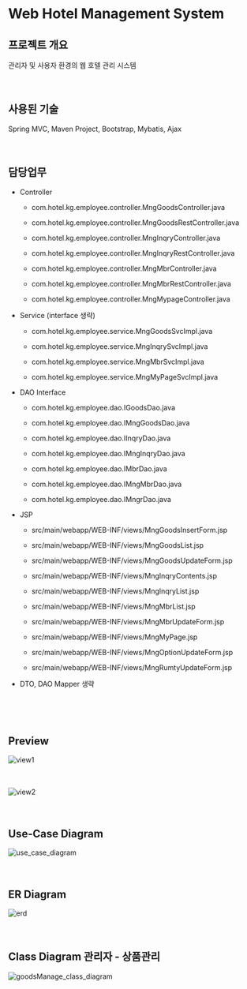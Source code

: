 # Web Hotel Management System
## 프로젝트 개요
관리자 및 사용자 환경의 웹 호텔 관리 시스템
<br/><br/><br/>

## 사용된 기술
Spring MVC, Maven Project, Bootstrap, Mybatis, Ajax
<br/><br/><br/>

## 담당업무
* Controller

  * com.hotel.kg.employee.controller.MngGoodsController.java

  * com.hotel.kg.employee.controller.MngGoodsRestController.java
 
  * com.hotel.kg.employee.controller.MngInqryController.java

  * com.hotel.kg.employee.controller.MngInqryRestController.java
  
  * com.hotel.kg.employee.controller.MngMbrController.java
  
  * com.hotel.kg.employee.controller.MngMbrRestController.java
  
  * com.hotel.kg.employee.controller.MngMypageController.java
  
* Service (interface 생략)
  * com.hotel.kg.employee.service.MngGoodsSvcImpl.java
 
  * com.hotel.kg.employee.service.MngInqrySvcImpl.java
  
  * com.hotel.kg.employee.service.MngMbrSvcImpl.java
  
  * com.hotel.kg.employee.service.MngMyPageSvcImpl.java
  
* DAO Interface
  * com.hotel.kg.employee.dao.IGoodsDao.java
  
  * com.hotel.kg.employee.dao.IMngGoodsDao.java
  
  * com.hotel.kg.employee.dao.IInqryDao.java
  
  * com.hotel.kg.employee.dao.IMngInqryDao.java
  
  * com.hotel.kg.employee.dao.IMbrDao.java
  
  * com.hotel.kg.employee.dao.IMngMbrDao.java
  
  * com.hotel.kg.employee.dao.IMngrDao.java
  
* JSP
  * src/main/webapp/WEB-INF/views/MngGoodsInsertForm.jsp
  
  * src/main/webapp/WEB-INF/views/MngGoodsList.jsp
  
  * src/main/webapp/WEB-INF/views/MngGoodsUpdateForm.jsp
  
  * src/main/webapp/WEB-INF/views/MngInqryContents.jsp
  
  * src/main/webapp/WEB-INF/views/MngInqryList.jsp
  
  * src/main/webapp/WEB-INF/views/MngMbrList.jsp
  
  * src/main/webapp/WEB-INF/views/MngMbrUpdateForm.jsp
  
  * src/main/webapp/WEB-INF/views/MngMyPage.jsp
  
  * src/main/webapp/WEB-INF/views/MngOptionUpdateForm.jsp
  
  * src/main/webapp/WEB-INF/views/MngRumtyUpdateForm.jsp
  
* DTO, DAO Mapper 생략  

<br/><br/><br/>  
  
## Preview
![view1](https://user-images.githubusercontent.com/61999234/78984554-84e70c00-7b61-11ea-980d-d6f6839ea5d7.jpg)
<br/><br/><br/>

![view2](https://user-images.githubusercontent.com/61999234/78984557-86b0cf80-7b61-11ea-91b4-a32117b243e0.jpg)
<br/><br/><br/>

## Use-Case Diagram
![use_case_diagram](https://user-images.githubusercontent.com/61999234/78984565-8a445680-7b61-11ea-9a10-218bcbc3b4d4.jpg)
<br/><br/><br/>

## ER Diagram
![erd](https://user-images.githubusercontent.com/61999234/78984562-887a9300-7b61-11ea-8e6d-c603298b376c.jpg)
<br/><br/><br/>

## Class Diagram 관리자 - 상품관리
![goodsManage_class_diagram](https://user-images.githubusercontent.com/61999234/78984570-8d3f4700-7b61-11ea-885a-dc29222ef399.jpg)
<br/><br/><br/>





